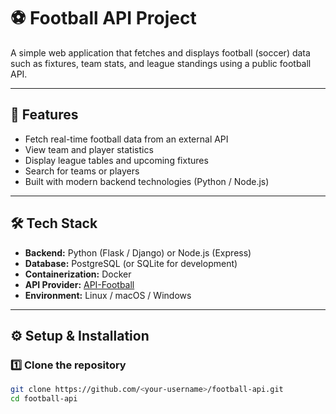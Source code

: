 # ⚽️ Football API Project

A simple web application that fetches and displays football (soccer) data such as fixtures, team stats, and league standings using a public football API.

---

## 🚀 Features

- Fetch real-time football data from an external API  
- View team and player statistics  
- Display league tables and upcoming fixtures  
- Search for teams or players  
- Built with modern backend technologies (Python / Node.js)  

---

## 🛠️ Tech Stack

- **Backend:** Python (Flask / Django) or Node.js (Express)  
- **Database:** PostgreSQL (or SQLite for development)  
- **Containerization:** Docker  
- **API Provider:** [API-Football](https://www.api-football.com/)  
- **Environment:** Linux / macOS / Windows  

---

## ⚙️ Setup & Installation

### 1️⃣ Clone the repository
```bash
git clone https://github.com/<your-username>/football-api.git
cd football-api
